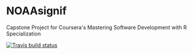 # NOAAsignif
Capstone Project for Coursera's Mastering Software Development with R Specialization

[![Travis build status](https://travis-ci.org/perfectslumber/NOAAsignif.svg?branch=master)](https://travis-ci.org/perfectslumber/NOAAsignif)
